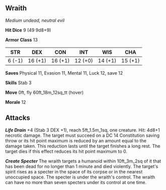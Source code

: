 ## Wraith

*Medium undead, neutral evil*

**Hit Dice** 9 (49 9d8+9)

**Armor Class** 13

| STR     | DEX     | CON     | INT     | WIS     | CHA     |
|---------|---------|---------|---------|---------|---------|
|  6 (-1) | 16 (+1) | 16 (+1) | 12 (+0) | 14 (+1) | 15 (+1) |

**Saves** Physical 11, Evasion 11, Mental 11, Luck 12, save 12

**Skills** Stab 3

**Move** 0ft, fly 60ft\_18m\_12sq\_tt (hover)

**Morale** 12

## Attacks

***Life Drain*** +4 (Stab 3 DEX +1), reach 5ft\_1.5m\_1sq, one creature. Hit: 4d8+1 necrotic damage. The target must succeed on a DC 14 Constitution saving throw or its hit point maximum is reduced by an amount equal to the damage taken. This reduction lasts until the target finishes a long rest. The target dies if this effect reduces its hit point maximum to 0.

***Create Specter*** The wraith targets a humanoid within 10ft\_3m\_2sq of it that has been dead for no longer than 1 minute and died violently. The target's spirit rises as a specter in the space of its corpse or in the nearest unoccupied space. The specter is under the wraith's control. The wraith can have no more than seven specters under its control at one time.

